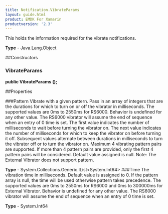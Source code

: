 ```yaml
---
title: Notification.VibrateParams
layout: guide.html
product: EMDK For Xamarin
productversion: '2.3'
---
```

This holds the information required for the vibrate notifications.

**Type** - Java.Lang.Object

##Constructors
### VibrateParams 
**public VibrateParams ();**

##Properties

###Pattern
Vibrate with a given pattern. Pass in an array of integers that are the durations for which to turn on or off the vibrator in milliseconds. The supported values are 0ms to 2550ms for RS6000. Behavior is undefined for any other value. The RS6000 vibrator will assume the end of sequence when an entry of 0 time is set. The first value indicates the number of milliseconds to wait before turning the vibrator on. The next value indicates the number of milliseconds for which to keep the vibrator on before turning it off. Subsequent values alternate between durations in milliseconds to turn the vibrator off or to turn the vibrator on. Maximum 4 vibrating pattern pairs are supported. If more than 4 pattern pairs are provided, only the first 4 pattern pairs will be considered. Default value assigned is null. Note: The External Vibrator does not support pattern.

**Type** - System.Collections.Generic.IList<System.Int64>
###Time
The vibration time in milliseconds. Default value is assigned to 0. If the pattern array is null, the time will be used otherwise pattern takes precedence. The supported values are 0ms to 2550ms for RS6000 and 0ms to 300000ms for External Vibrator. Behavior is undefined for any other value. The RS6000 vibrator will assume the end of sequence when an entry of 0 time is set.

**Type** - System.Int64






